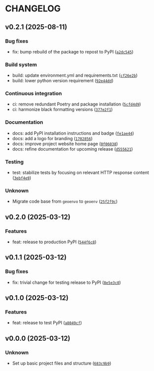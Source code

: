 
# CHANGELOG



## v0.2.1 (2025-08-11)


### Bug fixes

* fix: bump rebuild of the package to repost to PyPI ([`a2dc545`](https://github.com/clnsmth/geoenv/commit/a2dc54595f988da1086c7efbde3a6d27b1a9a4c3)) 

### Build system

* build: update environment.yml and requirements.txt ([`cf26e2b`](https://github.com/clnsmth/geoenv/commit/cf26e2b9c770073ba826a8b2ad117c0eb70548c3)) 
* build: lower python version requirement ([`92e44dd`](https://github.com/clnsmth/geoenv/commit/92e44dd465551a0b081e222624b135a6363e4d98)) 

### Continuous integration

* ci: remove redundant Poetry and package installation ([`5cfd4d9`](https://github.com/clnsmth/geoenv/commit/5cfd4d9216e16e6f0a0f43833d066d6e884cd8a9)) 
* ci: harmonize black formatting versions ([`377e2f1`](https://github.com/clnsmth/geoenv/commit/377e2f10ad939a8ef0af36fd8f4634ebc221963e)) 

### Documentation

* docs: add PyPI installation instructions and badge ([`fe1ae44`](https://github.com/clnsmth/geoenv/commit/fe1ae447cf3bf2e4eda1d1bc5197414863d8f227)) 
* docs: add a logo for branding ([`1702856`](https://github.com/clnsmth/geoenv/commit/1702856d1fc4e3701bc27e95a0ca32e76d32b8bf)) 
* docs: improve project website home page ([`0f06038`](https://github.com/clnsmth/geoenv/commit/0f0603881c540bad5495acced6f2031069ce834b)) 
* docs: refine documentation for upcoming release ([`d555621`](https://github.com/clnsmth/geoenv/commit/d5556211cad9b2a6d65cef3e31737e45b50f45c8)) 

### Testing

* test: stabilize tests by focusing on relevant HTTP response content ([`3ebf4e9`](https://github.com/clnsmth/geoenv/commit/3ebf4e9c264bc5be8cd48b22d13aa8ccd4abb834)) 

### Unknown

* Migrate code base from `geoenvo` to `geoenv` ([`25f2f9c`](https://github.com/clnsmth/geoenv/commit/25f2f9c5268afbbb03083b0fc48dc9434c74ba7b))


## v0.2.0 (2025-03-12)


### Features

* feat: release to production PyPI ([`544f6c8`](https://github.com/clnsmth/geoenv/commit/544f6c85125862edc02d1ed3a1455680fdbfddd8)) 

## v0.1.1 (2025-03-12)


### Bug fixes

* fix: trivial change for testing release to PyPI ([`8e5e3c0`](https://github.com/clnsmth/geoenv/commit/8e5e3c09123051b86b90d348feaf5347a48bf7a2)) 

## v0.1.0 (2025-03-12)


### Features

* feat: release to test PyPI ([`a8049cf`](https://github.com/clnsmth/geoenv/commit/a8049cfbed69c769f6fb8697dbf191af8264db98)) 

## v0.0.0 (2025-03-12)


### Unknown

* Set up basic project files and structure ([`683c9b9`](https://github.com/clnsmth/geoenv/commit/683c9b9a6b3bbbf7021ed63852536e8caed93703))
